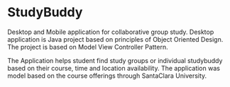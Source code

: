 # StudyBuddy
Desktop and Mobile application for collaborative group study.
Desktop application is Java project based on principles of Object Oriented Design.
The project is based on Model View Controller Pattern.

The Application helps student find study groups or individual studybuddy based on their course, time and location availability. The application was model based on the course offerings through SantaClara University.
